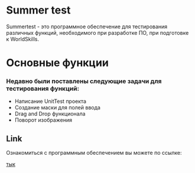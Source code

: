 # Summer test
Summertest - это программное обеспечение для тестирования различных функций, необходимого при разработке ПО, при подготовке к WorldSkills.

# Основные функции
### Недавно были поставлены следующие задачи для тестирования функций:

* Написание UnitTest проекта
* Создание маски для полей ввода
* Drag and Drop функционала
* Поворот изображения

## Link
Ознакомиться с программным обеспечением вы можете по ссылке:

[тык](http://localhost:3000/axmed/TestRepos)
